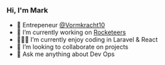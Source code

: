 ### Hi, I'm Mark

- 📍 Entrepeneur [@Vormkracht10](https://vormkracht10.nl)
- 🚀 I’m currently working on [Rocketeers](https://rocketee.rs)
- 👨🏻‍🚀 I’m currently enjoy coding in Laravel & React
- 👯 I’m looking to collaborate on projects
- 💬 Ask me anything about Dev Ops
